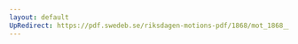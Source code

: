 ```yaml
---
layout: default
UpRedirect: https://pdf.swedeb.se/riksdagen-motions-pdf/1868/mot_1868__ak__00303/mot_1868__ak__00303_004.pdf
---
```

